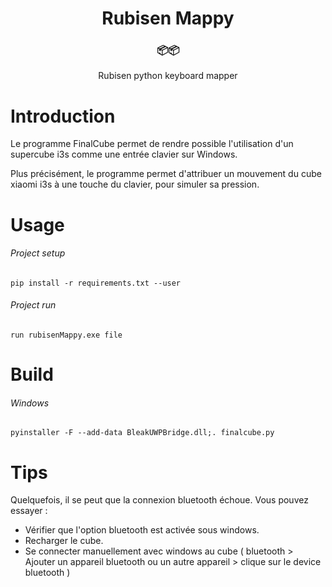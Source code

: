 <h1 align="center"> Rubisen Mappy <br></h1>
<div align="center">
  <h3>📦📦</h3>
  <p>Rubisen python keyboard mapper</p>
</div>



# Introduction

Le programme FinalCube permet de rendre possible l'utilisation d'un supercube i3s comme une entrée clavier sur  Windows.

Plus précisément, le programme permet d'attribuer un mouvement du cube xiaomi i3s à une touche du clavier, pour simuler sa pression.

# Usage

###### Project setup
```console
pip install -r requirements.txt --user
```

###### Project run
```
run rubisenMappy.exe file
```

# Build

###### Windows
```console
pyinstaller -F --add-data BleakUWPBridge.dll;. finalcube.py
```

# Tips

Quelquefois, il se peut que la connexion bluetooth échoue.
Vous pouvez essayer :

* Vérifier que l'option bluetooth est activée sous windows.
* Recharger le cube.
* Se connecter manuellement avec windows au cube ( bluetooth  > Ajouter un appareil bluetooth ou un autre appareil > clique sur le device bluetooth )

